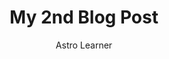 ---
layout: ../../layouts/MarkdownPostLayout.astro
title: 'My 2nd Blog Post'
pubDate: 2022-07-01
description: 'This is the first post of my new Astro blog.'
author: 'Astro Learner'
image:
    url: 'https://docs.astro.build/default-og-image.png'
    alt: 'The full Astro logo.'
tags: ["astro", "blogging", "learning in public"]
---